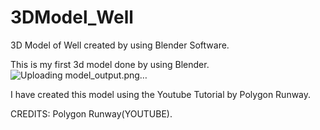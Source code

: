 # 3DModel_Well
3D Model of Well created by using Blender Software.

This is my first 3d model done by using Blender.
![Uploading model_output.png…]()

I have created this model using the Youtube Tutorial by Polygon Runway.


CREDITS: Polygon Runway(YOUTUBE).
